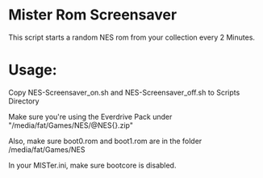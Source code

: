 # Mister Rom Screensaver
This script starts a random NES rom from your collection every 2 Minutes.

# Usage:

Copy NES-Screensaver_on.sh and NES-Screensaver_off.sh to Scripts Directory

Make sure you're using the Everdrive Pack under "/media/fat/Games/NES/@NES{}.zip"

Also, make sure boot0.rom and boot1.rom are in the folder /media/fat/Games/NES

In your MISTer.ini, make sure bootcore is disabled.
